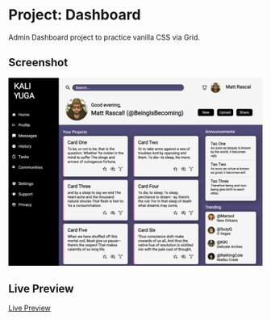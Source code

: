 # Project: Dashboard
Admin Dashboard project to practice vanilla CSS via Grid.

## Screenshot
![](/assets/images/Screenshot.png)


## Live Preview
[Live Preview](https://beingisbecoming.github.io/dashboard/)
